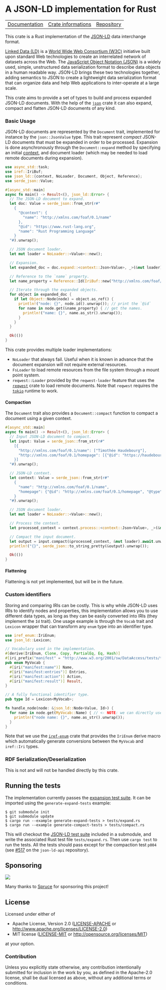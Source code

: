 # A JSON-LD implementation for Rust

<table><tr>
	<td><a href="https://docs.rs/json-ld">Documentation</a></td>
	<td><a href="https://crates.io/crates/json-ld">Crate informations</a></td>
	<td><a href="https://github.com/timothee-haudebourg/json-ld">Repository</a></td>
</tr></table>

This crate is a Rust implementation of the
[JSON-LD](https://www.w3.org/TR/json-ld/)
data interchange format.

[Linked Data (LD)](https://www.w3.org/standards/semanticweb/data)
is a [World Wide Web Consortium (W3C)](https://www.w3.org/)
initiative built upon standard Web technologies to create an
interrelated network of datasets across the Web.
The [JavaScript Object Notation (JSON)](https://tools.ietf.org/html/rfc7159) is
a widely used, simple, unstructured data serialization format to describe
data objects in a human readable way.
JSON-LD brings these two technologies together, adding semantics to JSON
to create a lightweight data serialization format that can organize data and
help Web applications to inter-operate at a large scale.

This crate aims to provide a set of types to build and process expanded
JSON-LD documents.
With the help of the [`json`](https://crates.io/crates/json)
crate it can also expand, compact and flatten JSON-LD documents of any kind.

### Basic Usage

JSON-LD documents are represented by the `Document` trait,
implemented for instance by the `json::JsonValue` type.
This trait represent *compact* JSON-LD documents that must be expanded in order
to be processed.
Expansion is done asynchronously through the `Document::expand` method by
specifying an initial [context](https://www.w3.org/TR/json-ld11/#the-context),
and document loader
(which may be needed to load remote documents during expansion).

```rust
use async_std::task;
use iref::IriBuf;
use json_ld::{context, NoLoader, Document, Object, Reference};
use serde_json::Value;

#[async_std::main]
async fn main() -> Result<(), json_ld::Error> {
  // The JSON-LD document to expand.
  let doc: Value = serde_json::from_str(r#"
    {
      "@context": {
        "name": "http://xmlns.com/foaf/0.1/name"
      },
      "@id": "https://www.rust-lang.org",
      "name": "Rust Programming Language"
    }
  "#).unwrap();

  // JSON document loader.
  let mut loader = NoLoader::<Value>::new();

  // Expansion.
  let expanded_doc = doc.expand::<context::Json<Value>, _>(&mut loader).await?;

  // Reference to the `name` property.
  let name_property = Reference::Id(IriBuf::new("http://xmlns.com/foaf/0.1/name").unwrap());

  // Iterate through the expanded objects.
  for object in expanded_doc {
    if let Object::Node(node) = object.as_ref() {
      println!("node: {}", node.id().unwrap()); // print the `@id`
      for name in node.get(&name_property) { // get the names.
        println!("name: {}", name.as_str().unwrap());
      }
    }
  }

  Ok(())
}
```

This crate provides multiple loader implementations:
  - `NoLoader` that always fail. Useful when it is known in advance that the
    document expansion will not require external resources.
  - `FsLoader` to load remote resources from the file system through a
    mount point system.
  - `reqwest::Loader` provided by the `reqwest-loader` feature that uses the
    [`reqwest`](https://crates.io/crates/reqwest) crate to load remote documents.
  Note that `reqwest` requires the
  [`tokio`](https://crates.io/crates/tokio) runtime to work.

#### Compaction

The `Document` trait also provides a `Document::compact` function to compact a document using a given context.

```rust
#[async_std::main]
async fn main() -> Result<(), json_ld::Error> {
  // Input JSON-LD document to compact.
  let input: Value = serde_json::from_str(r#"
    [{
      "http://xmlns.com/foaf/0.1/name": ["Timothée Haudebourg"],
      "http://xmlns.com/foaf/0.1/homepage": [{"@id": "https://haudebourg.net/"}]
    }]
  "#).unwrap();

  // JSON-LD context.
  let context: Value = serde_json::from_str(r#"
    {
      "name": "http://xmlns.com/foaf/0.1/name",
      "homepage": {"@id": "http://xmlns.com/foaf/0.1/homepage", "@type": "@id"}
    }
  "#).unwrap();

  // JSON document loader.
  let mut loader = NoLoader::<Value>::new();

  // Process the context.
  let processed_context = context.process::<context::Json<Value>, _>(&mut loader, None).await?;

  // Compact the input document.
  let output = input.compact(&processed_context, &mut loader).await.unwrap();
  println!("{}", serde_json::to_string_pretty(&output).unwrap());

  Ok(())
}
```

#### Flattening

Flattening is not yet implemented, but will be in the future.

### Custom identifiers

Storing and comparing IRIs can be costly.
This is why while JSON-LD uses IRIs to identify nodes and properties, this implementation
allows you to use different data types, as long as they can be easily converted
into IRIs (they implement the `Id` trait).
One usage example is through the `Vocab` trait and `Lexicon` wrapper that can
transform any `enum` type into an identifier type.

```rust
use iref_enum::IriEnum;
use json_ld::Lexicon;

// Vocabulary used in the implementation.
#[derive(IriEnum, Clone, Copy, PartialEq, Eq, Hash)]
#[iri_prefix("manifest" = "http://www.w3.org/2001/sw/DataAccess/tests/test-manifest#")]
pub enum MyVocab {
  #[iri("manifest:name")] Name,
  #[iri("manifest:entries")] Entries,
  #[iri("manifest:action")] Action,
  #[iri("manifest:result")] Result,
}

// A fully functional identifier type.
pub type Id = Lexicon<MyVocab>;

fn handle_node(node: &json_ld::Node<Value, Id>) {
  for name in node.get(MyVocab::Name) { // <- NOTE: we can directly use `MyVocab` here.
    println!("node name: {}", name.as_str().unwrap());
  }
}
```

Note that we use the [`iref-enum`](https://crates.io/crates/iref-enum)
crate that provides the `IriEnum` derive macro which automatically generate
conversions between the `MyVocab` and `iref::Iri` types.

### RDF Serialization/Deserialization

This is not and will not be handled directly by this crate.

## Running the tests

The implementation currently passes the
[expansion test suite](https://w3c.github.io/json-ld-api/tests/expand-manifest.html).
It can be imported using the `generate-expand-tests` example:
```
$ git submodule init
$ git submodule update
$ cargo run --example generate-expand-tests > tests/expand.rs
$ cargo run --example generate-compact-tests > tests/compact.rs
```

This will checkout the [JSON-LD test suite](https://github.com/w3c/json-ld-api/) included in a submodule,
and write the associated Rust test file `tests/expand.rs`.
Then use `cargo test` to run the tests.
All the tests should pass except for the compaction test `p004`
(see [#517](https://github.com/w3c/json-ld-api/issues/517#) on the `json-ld-api` repository).

## Sponsoring

![](https://uploads-ssl.webflow.com/5f37276ebba6e91b4cdefcea/5f398730ecda61a7494906ba_Spruce_Logo_Horizontal.png)

Many thanks to [Spruce](https://www.spruceid.com/) for sponsoring this project!

## License

Licensed under either of

 * Apache License, Version 2.0 ([LICENSE-APACHE](LICENSE-APACHE) or http://www.apache.org/licenses/LICENSE-2.0)
 * MIT license ([LICENSE-MIT](LICENSE-MIT) or http://opensource.org/licenses/MIT)

at your option.

### Contribution

Unless you explicitly state otherwise, any contribution intentionally submitted
for inclusion in the work by you, as defined in the Apache-2.0 license, shall be dual licensed as above, without any
additional terms or conditions.
